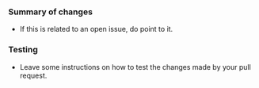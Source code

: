 ### Summary of changes

- If this is related to an open issue, do point to it.

### Testing

- Leave some instructions on how to test the changes made by your pull
  request.
